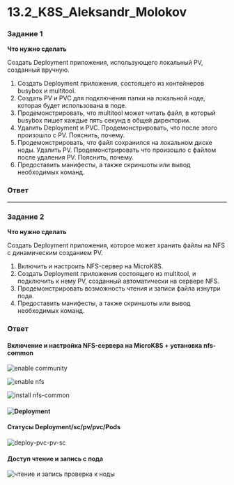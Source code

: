 # 13.2_K8S_Aleksandr_Molokov

### Задание 1

**Что нужно сделать**

Создать Deployment приложения, использующего локальный PV, созданный вручную.

1. Создать Deployment приложения, состоящего из контейнеров busybox и multitool.
2. Создать PV и PVC для подключения папки на локальной ноде, которая будет использована в поде.
3. Продемонстрировать, что multitool может читать файл, в который busybox пишет каждые пять секунд в общей директории. 
4. Удалить Deployment и PVC. Продемонстрировать, что после этого произошло с PV. Пояснить, почему.
5. Продемонстрировать, что файл сохранился на локальном диске ноды. Удалить PV.  Продемонстрировать что произошло с файлом после удаления PV. Пояснить, почему.
5. Предоставить манифесты, а также скриншоты или вывод необходимых команд.

### Ответ
------

### Задание 2

**Что нужно сделать**

Создать Deployment приложения, которое может хранить файлы на NFS с динамическим созданием PV.

1. Включить и настроить NFS-сервер на MicroK8S.
2. Создать Deployment приложения состоящего из multitool, и подключить к нему PV, созданный автоматически на сервере NFS.
3. Продемонстрировать возможность чтения и записи файла изнутри пода. 
4. Предоставить манифесты, а также скриншоты или вывод необходимых команд.

### Ответ

#### Включение и настройка NFS-сервера на MicroK8S + установка nfs-common

![enable community](https://github.com/ALEMOLOKOV/13.2_K8S_Aleksandr_Molokov/assets/109212419/75f1bd98-c1ea-44b9-b589-beca0bfa1d68)

![enable nfs](https://github.com/ALEMOLOKOV/13.2_K8S_Aleksandr_Molokov/assets/109212419/8cfbc330-7bb3-4202-b168-0915d94a5e7f)

![install nfs-common](https://github.com/ALEMOLOKOV/13.2_K8S_Aleksandr_Molokov/assets/109212419/f3487947-97a3-4cd2-a7f4-b95c5aed3ae7)

#### ![Deployment]()

#### Статусы Deployment/sc/pv/pvc/Pods

![deploy-pvc-pv-sc](https://github.com/ALEMOLOKOV/13.2_K8S_Aleksandr_Molokov/assets/109212419/61756228-6d47-498d-86ce-e4569b84e7b4)

#### Доступ чтение и запись с пода

![чтение и запись проверка к ноды](https://github.com/ALEMOLOKOV/13.2_K8S_Aleksandr_Molokov/assets/109212419/8b3fc0e8-3cf4-469e-a039-ee9d583e1adf)






